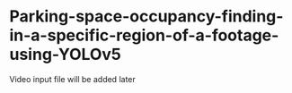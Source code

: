 # Parking-space-occupancy-finding-in-a-specific-region-of-a-footage-using-YOLOv5

Video input file will be added later
